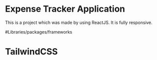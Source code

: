 # Expense Tracker Application

This is a project which was made by using ReactJS. It is fully responsive.

#Libraries/packages/frameworks
<h1>TailwindCSS</h1>

